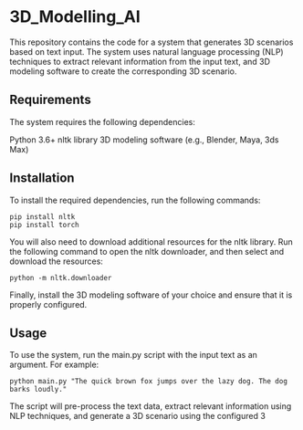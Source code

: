 # 3D_Modelling_AI
This repository contains the code for a system that generates 3D scenarios based on text input. The system uses natural language processing (NLP) techniques to extract relevant information from the input text, and 3D modeling software to create the corresponding 3D scenario.

## Requirements
The system requires the following dependencies:

Python 3.6+
nltk library
3D modeling software (e.g., Blender, Maya, 3ds Max)

## Installation
To install the required dependencies, run the following commands:
```
pip install nltk
pip install torch
```
You will also need to download additional resources for the nltk library. Run the following command to open the nltk downloader, and then select and download the resources:

```
python -m nltk.downloader
```
Finally, install the 3D modeling software of your choice and ensure that it is properly configured.

## Usage
To use the system, run the main.py script with the input text as an argument. For example:

```
python main.py "The quick brown fox jumps over the lazy dog. The dog barks loudly."
```
The script will pre-process the text data, extract relevant information using NLP techniques, and generate a 3D scenario using the configured 3
